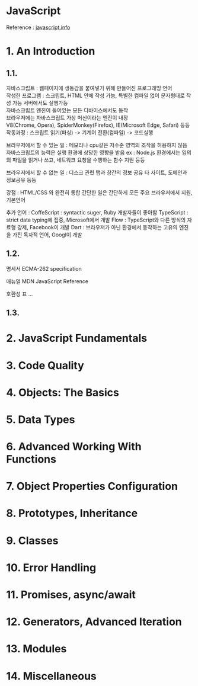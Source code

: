 JavaScript
===
Reference : [javascript.info](javascript.info "javascript.info")  

# 1. An Introduction
## 1.1. 
자바스크립트 : 웹페이지에 생동감을 붙여넣기 위해 만들어진 프로그래밍 언어  
    작성한 프로그램 : 스크립트, HTML 안에 작성 가능, 특별한 컴파일 없이 문자형태로 작성 가능
    서버에서도 실행가능  
    자바스크립트 엔진이 들어있는 모든 디바이스에서도 동작  
    브라우저에는 자바스크립트 가상 머신이라는 엔진이 내장  
        V8(Chrome, Opera), SpiderMonkey(Firefox), IE(Microsoft Edge, Safari) 등등
        작동과정 : 스크립트 읽기(파싱) -> 기계어 전환(컴파일) -> 코드실행  
    
브라우저에서 할 수 있는 일 :
    메모리나 cpu같은 저수준 영역의 조작을 허용하지 않음
    자바스크립트의 능력은 실행 환경에 상당한 영향을 받음
        ex : Node.js 환경에서는 임의의 파일을 읽거나 쓰고, 네트워크 요청을 수행하는 함수 지원
    등등

브라우저에서 할 수 없는 일 :
    디스크 관련
    탭과 창간의 정보 공유
    타 사이트, 도메인과 정보공유
    등등
    
강점 :
    HTML/CSS 와 완전히 통합
    간단한 일은 간단하게
    모든 주요 브라우저에서 지원, 기본언어

추가 언어 : 
    CoffeScript : syntactic suger, Ruby 개발자들이 좋아함
    TypeScript : strict data typing에 집중, Microsoft에서 개발
    Flow : TypeScript와 다른 방식의 자료형 강제, Facebook이 개발
    Dart : 브라우저가 아닌 환경에서 동작하는 고유의 엔진을 가진 독자적 언어, Googl이 개발

## 1.2.
명세서
    ECMA-262 specification

매뉴얼
    MDN JavaScript Reference

호환성 표
    ...

## 1.3.


# 2. JavaScript Fundamentals
# 3. Code Quality
# 4. Objects: The Basics
# 5. Data Types
# 6. Advanced Working With Functions
# 7. Object Properties Configuration
# 8. Prototypes, Inheritance
# 9. Classes
# 10. Error Handling
# 11. Promises, async/await
# 12. Generators, Advanced Iteration
# 13. Modules
# 14. Miscellaneous